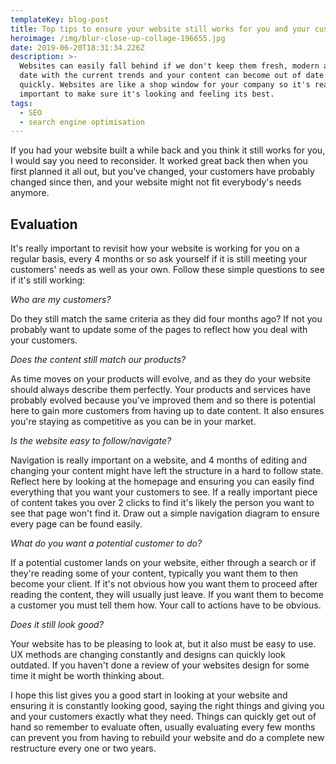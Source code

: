 ```yaml
---
templateKey: blog-post
title: Top tips to ensure your website still works for you and your customers
heroimage: /img/blur-close-up-collage-196655.jpg
date: 2019-06-20T18:31:34.226Z
description: >-
  Websites can easily fall behind if we don't keep them fresh, modern and up to
  date with the current trends and your content can become out of date really
  quickly. Websites are like a shop window for your company so it's really
  important to make sure it's looking and feeling its best.
tags:
  - SEO
  - search engine optimisation
---
```

If you had your website built a while back and you think it still works for you, I would say you need to reconsider. It worked great back then when you first planned it all out, but you've changed, your customers have probably changed since then, and your website might not fit everybody's needs anymore. 

## Evaluation

It's really important to revisit how your website is working for you on a regular basis, every 4 months or so ask yourself if it is still meeting your customers' needs as well as your own. Follow these simple questions to see if it's still working:

_Who are my customers?_

Do they still match the same criteria as they did four months ago? If not you probably want to update some of the pages to reflect how you deal with your customers. 

_Does the content still match our products?_

As time moves on your products will evolve, and as they do your website should always describe them perfectly. Your products and services have probably evolved because you've improved them and so there is potential here to gain more customers from having up to date content. It also ensures you're staying as competitive as you can be in your market.

_Is the website easy to follow/navigate?_

Navigation is really important on a website, and 4 months of editing and changing your content might have left the structure in a hard to follow state. Reflect here by looking at the homepage and ensuring you can easily find everything that you want your customers to see. If a really important piece of content takes you over 2 clicks to find it's likely the person you want to see that page won't find it. Draw out a simple navigation diagram to ensure every page can be found easily.

_What do you want a potential customer to do?_

If a potential customer lands on your website, either through a search or if they're reading some of your content, typically you want them to then become your client. If it's not obvious how you want them to proceed after reading the content, they will usually just leave. If you want them to become a customer you must tell them how. Your call to actions have to be obvious. 

_Does it still look good?_

Your website has to be pleasing to look at, but it also must be easy to use. UX methods are changing constantly and designs can quickly look outdated. If you haven't done a review of your websites design for some time it might be worth thinking about.

I hope this list gives you a good start in looking at your website and ensuring it is constantly looking good, saying the right things and giving you and your customers exactly what they need. Things can quickly get out of hand so remember to evaluate often, usually evaluating every few months can prevent you from having to rebuild your website and do a complete new restructure every one or two years.
